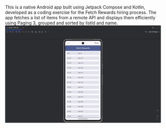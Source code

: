 This is a native Android app built using Jetpack Compose and Kotlin, developed as a coding exercise for the Fetch Rewards hiring process. The app fetches a list of items from a remote API and displays them efficiently using Paging 3, grouped and sorted by listId and name.
![App ScrrenShot](https://github.com/Deerajjagarlamudi/Fetch_Rewards/blob/main/Emulator.png)
